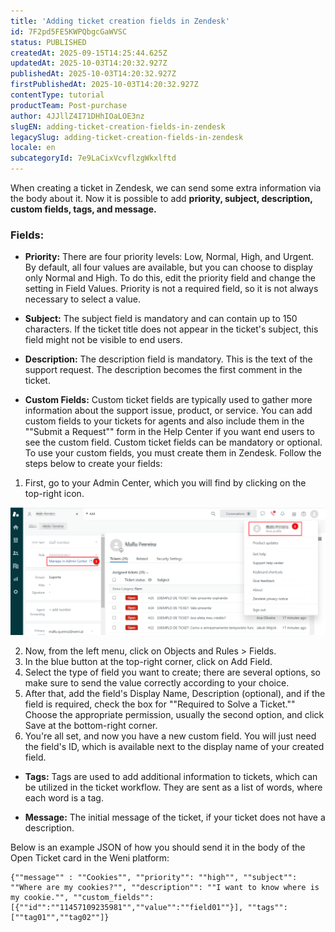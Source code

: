 ```yaml
---
title: 'Adding ticket creation fields in Zendesk'
id: 7F2pd5FE5KWPQbgcGaWVSC
status: PUBLISHED
createdAt: 2025-09-15T14:25:44.625Z
updatedAt: 2025-10-03T14:20:32.927Z
publishedAt: 2025-10-03T14:20:32.927Z
firstPublishedAt: 2025-10-03T14:20:32.927Z
contentType: tutorial
productTeam: Post-purchase
author: 4JJllZ4I71DHhIOaLOE3nz
slugEN: adding-ticket-creation-fields-in-zendesk
legacySlug: adding-ticket-creation-fields-in-zendesk
locale: en
subcategoryId: 7e9LaCixVcvflzgWkxlftd
---
```


When creating a ticket in Zendesk, we can send some extra information via the body about it. Now it is possible to add **priority, subject, description, custom fields, tags, and message.**

### Fields:

- **Priority:** There are four priority levels: Low, Normal, High, and Urgent. By default, all four values are available, but you can choose to display only Normal and High. To do this, edit the priority field and change the setting in Field Values. Priority is not a required field, so it is not always necessary to select a value.
- **Subject:** The subject field is mandatory and can contain up to 150 characters. If the ticket title does not appear in the ticket's subject, this field might not be visible to end users.

- **Description:** The description field is mandatory. This is the text of the support request. The description becomes the first comment in the ticket.

- **Custom Fields:** Custom ticket fields are typically used to gather more information about the support issue, product, or service. You can add custom fields to your tickets for agents and also include them in the ""Submit a Request"" form in the Help Center if you want end users to see the custom field. Custom ticket fields can be mandatory or optional. To use your custom fields, you must create them in Zendesk. Follow the steps below to create your fields:

1. First, go to your Admin Center, which you will find by clicking on the top\-right icon.

![](https://raw.githubusercontent.com/vtexdocs/help-center-content/refs/heads/main/docs/en/tutorials/weni-by-vtex/integrations/adding-ticket-creation-fields-in-zendesk_1.png)

2. Now, from the left menu, click on Objects and Rules > Fields.
3. In the blue button at the top\-right corner, click on Add Field.
4. Select the type of field you want to create; there are several options, so make sure to send the value correctly according to your choice.
5. After that, add the field's Display Name, Description (optional), and if the field is required, check the box for ""Required to Solve a Ticket."" Choose the appropriate permission, usually the second option, and click Save at the bottom\-right corner.
6. You're all set, and now you have a new custom field. You will just need the field's ID, which is available next to the display name of your created field.
- **Tags:** Tags are used to add additional information to tickets, which can be utilized in the ticket workflow. They are sent as a list of words, where each word is a tag.

- **Message:** The initial message of the ticket, if your ticket does not have a description.

Below is an example JSON of how you should send it in the body of the Open Ticket card in the Weni platform:

```
{""message"" : ""Cookies"", ""priority"": ""high"", ""subject"": ""Where are my cookies?"", ""description"": ""I want to know where is my cookie."", ""custom_fields"": [{""id"":""11457109235981"",""value"":""field01""}], ""tags"": [""tag01"",""tag02""]}
```
